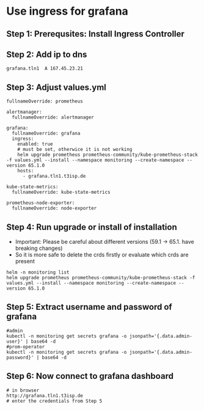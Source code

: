 # Use ingress for grafana  

## Step 1: Prerequsites: Install Ingress Controller

## Step 2: Add ip to dns 

```
grafana.tln1  A 167.45.23.21
```


## Step 3: Adjust values.yml 

```
fullnameOverride: prometheus

alertmanager:
  fullnameOverride: alertmanager

grafana:
  fullnameOverride: grafana
  ingress:
    enabled: true
    # must be set, otherwice it is not working
    helm upgrade prometheus prometheus-community/kube-prometheus-stack -f values.yml --install --namespace monitoring --create-namespace --version 65.1.0
    hosts:
      - grafana.tln1.t3isp.de

kube-state-metrics:
  fullnameOverride: kube-state-metrics

prometheus-node-exporter:
  fullnameOverride: node-exporter

```

## Step 4: Run upgrade or install of installation 

  * Important: Please be careful about different versions (59.1 -> 65.1. have breaking changes)
  * So it is more safe to delete the crds firstly or evaluate which crds are present 

```
helm -n monitoring list
helm upgrade prometheus prometheus-community/kube-prometheus-stack -f values.yml --install --namespace monitoring --create-namespace --version 65.1.0

```

## Step 5: Extract username and password of grafana 

```
#admin
kubectl -n monitoring get secrets grafana -o jsonpath='{.data.admin-user}' | base64 -d
#prom-operator 
kubectl -n monitoring get secrets grafana -o jsonpath='{.data.admin-password}' | base64 -d
```

## Step 6: Now connect to grafana dashboard 

```
# in browser
http://grafana.tln1.t3isp.de
# enter the credentials from Step 5
```


